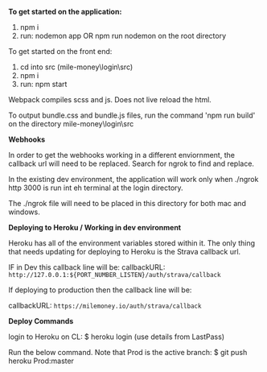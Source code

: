 **To get started on the application:**

1) npm i
2) run: nodemon app OR npm run nodemon
    on the root directory

To get started on the front end:

1) cd into src (mile-money\login\src)
2) npm i
3) run: npm start

Webpack compiles scss and js. Does not live reload the html. 

To output bundle.css and bundle.js files, run the command 'npm run build' on the directory mile-money\login\src


**Webhooks**

In order to get the webhooks working in a different enviornment, the callback url will need to be replaced. Search for ngrok to find and replace.

In the existing dev environment, the application will work only when ./ngrok http 3000 is run int eh terminal at the login directory.

The ./ngrok file will need to be placed in this directory for both mac and windows.

**Deploying to Heroku / Working in dev environment**

Heroku has all of the environment variables stored within it. The only thing that needs updating for deploying to Heroku is the Strava callback url.

IF in Dev this callback line will be:
callbackURL: `http://127.0.0.1:${PORT_NUMBER_LISTEN}/auth/strava/callback`

If deploying to production then the callback line will be:

callbackURL: `https://milemoney.io/auth/strava/callback`


**Deploy Commands**

login to Heroku on CL: $ heroku login 
(use details from LastPass)

Run the below command. Note that Prod is the active branch:
$ git push heroku Prod:master
